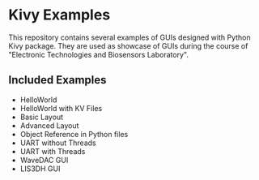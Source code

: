 # Kivy Examples
This repository contains several examples of GUIs designed with Python Kivy package.
They are used as showcase of GUIs during the course of "Electronic Technologies and Biosensors Laboratory".

## Included Examples
- HelloWorld
- HelloWorld with KV Files
- Basic Layout
- Advanced Layout
- Object Reference in Python files
- UART without Threads
- UART with Threads
- WaveDAC GUI
- LIS3DH GUI
